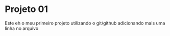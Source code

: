 # Projeto 01

Este eh o meu primeiro projeto utilizando o git/github
adicionando mais uma linha no arquivo